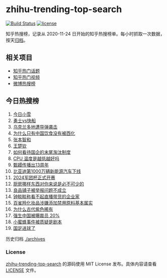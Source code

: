 # zhihu-trending-top-search

[![Build Status](https://github.com/justjavac/zhihu-trending-top-search/workflows/ci/badge.svg?branch=main)](https://github.com/justjavac/zhihu-trending-top-search/actions)
[![license](https://img.shields.io/github/license/justjavac/zhihu-trending-top-search)](https://github.com/justjavac/zhihu-trending-top-search/blob/main/LICENSE)

知乎热搜榜，记录从 2020-11-24 日开始的知乎热搜榜单。每小时抓取一次数据，按天[归档](./archives)。

## 相关项目

- [知乎热门话题](https://github.com/justjavac/zhihu-trending-hot-questions)
- [知乎热门视频](https://github.com/justjavac/zhihu-trending-hot-video)
- [微博热搜榜](https://github.com/justjavac/weibo-trending-hot-search)

## 今日热搜榜

<!-- BEGIN -->
<!-- 最后更新时间 Sun Nov 24 2024 18:14:07 GMT+0800 (China Standard Time) -->

1. [今日小雪](https://www.zhihu.com/search?q=%E4%BB%8A%E6%97%A5%E5%B0%8F%E9%9B%AA)
1. [勇士vs快船](https://www.zhihu.com/search?q=%E5%8B%87%E5%A3%ABvs%E5%BF%AB%E8%88%B9)
1. [乌克兰多地遭导弹袭击](https://www.zhihu.com/search?q=%E4%B9%8C%E5%85%8B%E5%85%B0%E5%A4%9A%E5%9C%B0%E9%81%AD%E5%AF%BC%E5%BC%B9%E8%A2%AD%E5%87%BB)
1. [为什么只有中国饮食没有被西化](https://www.zhihu.com/search?q=%E4%B8%BA%E4%BB%80%E4%B9%88%E5%8F%AA%E6%9C%89%E4%B8%AD%E5%9B%BD%E9%A5%AE%E9%A3%9F%E6%B2%A1%E6%9C%89%E8%A2%AB%E8%A5%BF%E5%8C%96)
1. [张本智和](https://www.zhihu.com/search?q=%E5%BC%A0%E6%9C%AC%E6%99%BA%E5%92%8C)
1. [王楚钦](https://www.zhihu.com/search?q=%E7%8E%8B%E6%A5%9A%E9%92%A6)
1. [如何看待国企的末尾淘汰制度](https://www.zhihu.com/search?q=%E5%A6%82%E4%BD%95%E7%9C%8B%E5%BE%85%E5%9B%BD%E4%BC%81%E7%9A%84%E6%9C%AB%E5%B0%BE%E6%B7%98%E6%B1%B0%E5%88%B6%E5%BA%A6)
1. [CPU 温度是越低越好吗](https://www.zhihu.com/search?q=CPU%20%E6%B8%A9%E5%BA%A6%E6%98%AF%E8%B6%8A%E4%BD%8E%E8%B6%8A%E5%A5%BD%E5%90%97)
1. [甄嬛传播出13周年](https://www.zhihu.com/search?q=%E7%94%84%E5%AC%9B%E4%BC%A0%E6%92%AD%E5%87%BA13%E5%91%A8%E5%B9%B4)
1. [比亚迪第1000万辆新能源汽车下线](https://www.zhihu.com/search?q=%E6%AF%94%E4%BA%9A%E8%BF%AA%E7%AC%AC1000%E4%B8%87%E8%BE%86%E6%96%B0%E8%83%BD%E6%BA%90%E6%B1%BD%E8%BD%A6%E4%B8%8B%E7%BA%BF)
1. [2024军团杯正式开赛](https://www.zhihu.com/search?q=2024%E5%86%9B%E5%9B%A2%E6%9D%AF%E6%AD%A3%E5%BC%8F%E5%BC%80%E8%B5%9B)
1. [厨房哪样东西对你来说是必不可少的](https://www.zhihu.com/search?q=%E5%8E%A8%E6%88%BF%E5%93%AA%E6%A0%B7%E4%B8%9C%E8%A5%BF%E5%AF%B9%E4%BD%A0%E6%9D%A5%E8%AF%B4%E6%98%AF%E5%BF%85%E4%B8%8D%E5%8F%AF%E5%B0%91%E7%9A%84)
1. [良品铺子被举报问题不成立](https://www.zhihu.com/search?q=%E8%89%AF%E5%93%81%E9%93%BA%E5%AD%90%E8%A2%AB%E4%B8%BE%E6%8A%A5%E9%97%AE%E9%A2%98%E4%B8%8D%E6%88%90%E7%AB%8B)
1. [钟睒睒称看不起直播带货的企业家](https://www.zhihu.com/search?q=%E9%92%9F%E7%9D%92%E7%9D%92%E7%A7%B0%E7%9C%8B%E4%B8%8D%E8%B5%B7%E7%9B%B4%E6%92%AD%E5%B8%A6%E8%B4%A7%E7%9A%84%E4%BC%81%E4%B8%9A%E5%AE%B6)
1. [百雀羚化妆品涉嫌添加禁用原料基本属实](https://www.zhihu.com/search?q=%E7%99%BE%E9%9B%80%E7%BE%9A%E5%8C%96%E5%A6%86%E5%93%81%E6%B6%89%E5%AB%8C%E6%B7%BB%E5%8A%A0%E7%A6%81%E7%94%A8%E5%8E%9F%E6%96%99%E5%9F%BA%E6%9C%AC%E5%B1%9E%E5%AE%9E%20)
1. [为什么古代紫色稀有](https://www.zhihu.com/search?q=%E4%B8%BA%E4%BB%80%E4%B9%88%E5%8F%A4%E4%BB%A3%E7%B4%AB%E8%89%B2%E7%A8%80%E6%9C%89)
1. [强生中国被曝裁员 20%](https://www.zhihu.com/search?q=%E5%BC%BA%E7%94%9F%E4%B8%AD%E5%9B%BD%E8%A2%AB%E6%9B%9D%E8%A3%81%E5%91%98%2020%25)
1. [小蜜蜂事件被质疑是剧本](https://www.zhihu.com/search?q=%E5%B0%8F%E8%9C%9C%E8%9C%82%E4%BA%8B%E4%BB%B6%E8%A2%AB%E8%B4%A8%E7%96%91%E6%98%AF%E5%89%A7%E6%9C%AC)
1. [国足进球了](https://www.zhihu.com/search?q=%E5%9B%BD%E8%B6%B3%E8%BF%9B%E7%90%83%E4%BA%86)

<!-- END -->

历史归档 [./archives](./archives)

### License

[zhihu-trending-top-search](https://github.com/justjavac/zhihu-trending-top-search) 的源码使用 MIT License
发布。具体内容请查看 [LICENSE](./LICENSE) 文件。
